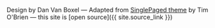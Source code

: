 

Design by Dan Van Boxel
&mdash;
Adapted from [SinglePaged theme](https://github.com/t413/SinglePaged) by Tim O'Brien
&mdash;
this site is [open source]({{ site.source_link }})

